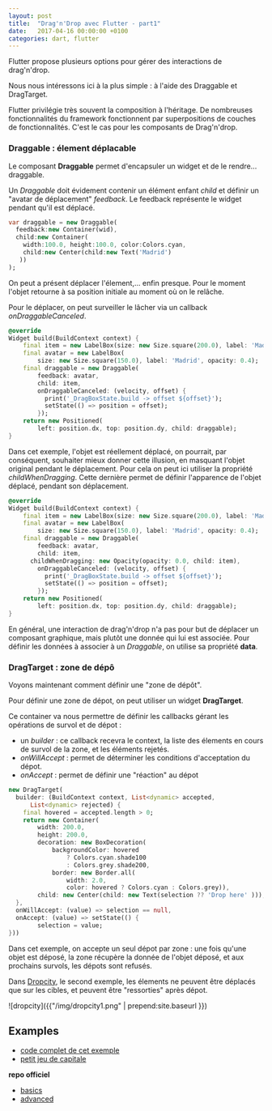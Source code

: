 ```yaml
---
layout: post
title:  "Drag'n'Drop avec Flutter - part1"
date:   2017-04-16 00:00:00 +0100
categories: dart, flutter
---
```


Flutter propose plusieurs options pour gérer des interactions de drag'n'drop.

Nous nous intéressons ici à la plus simple : à l'aide des Draggable et DragTarget. 

Flutter privilégie très souvent la composition à l'héritage. 
De nombreuses fonctionnalités du framework fonctionnent par superpositions de couches de fonctionnalités. 
C'est le cas pour les composants de Drag'n'drop. 

### Draggable : élement déplacable

Le composant **Draggable** permet d'encapsuler un widget et de le rendre... draggable.

Un *Draggable* doit évidement contenir un élément enfant *child* et définir un "avatar de déplacement" *feedback*.
Le feedback représente le widget pendant qu'il est déplacé.
 
```dart
var draggable = new Draggable(
  feedback:new Container(wid),
  child:new Container(
    width:100.0, height:100.0, color:Colors.cyan,
    child:new Center(child:new Text('Madrid')
   ))
);
```

On peut a présent déplacer l'élement,... enfin presque. Pour le moment l'objet retourne à sa position initiale au moment où on le relâche.

Pour le déplacer, on peut surveiller le lâcher via un callback *onDraggableCanceled*.
 
```dart
@override
Widget build(BuildContext context) {
    final item = new LabelBox(size: new Size.square(200.0), label: 'Madrid');
    final avatar = new LabelBox(
        size: new Size.square(150.0), label: 'Madrid', opacity: 0.4);
    final draggable = new Draggable(
        feedback: avatar,
        child: item,
        onDraggableCanceled: (velocity, offset) {
          print('_DragBoxState.build -> offset ${offset}');
          setState(() => position = offset);
        });
    return new Positioned(
        left: position.dx, top: position.dy, child: draggable);
}
```

Dans cet exemple, l'objet est réellement déplacé, on pourrait, par conséquent, souhaiter mieux donner cette illusion, 
en masquant l'objet original pendant le déplacement. Pour cela on peut ici utiliser la propriété *childWhenDragging*.
Cette dernière permet de définir l'apparence de l'objet déplacé, pendant son déplacement.

```dart
@override
Widget build(BuildContext context) {
    final item = new LabelBox(size: new Size.square(200.0), label: 'Madrid');
    final avatar = new LabelBox(
        size: new Size.square(150.0), label: 'Madrid', opacity: 0.4);
    final draggable = new Draggable(
        feedback: avatar,
        child: item,
      childWhenDragging: new Opacity(opacity: 0.0, child: item),
        onDraggableCanceled: (velocity, offset) {
          print('_DragBoxState.build -> offset ${offset}');
          setState(() => position = offset);
        });
    return new Positioned(
        left: position.dx, top: position.dy, child: draggable);
}
```

En général, une interaction de drag'n'drop n'a pas pour but de déplacer un composant graphique, mais plutôt une donnée qui lui est associée.
Pour définir les données à associer à un *Draggable*, on utilise sa propriété **data**.

### DragTarget : zone de dépô

Voyons maintenant comment définir une "zone de dépôt".

Pour définir une zone de dépot, on peut utiliser un widget **DragTarget**. 

Ce container va nous permettre de définir les callbacks gérant les opérations de survol et de dépot :

- un *builder* : ce callback recevra le context, la liste des élements en cours de survol de la zone, et les éléments rejetés.
- *onWillAccept* : permet de déterminer les conditions d'acceptation du dépot.
- *onAccept* : permet de définir une "réaction" au dépot 

```dart
new DragTarget(
  builder: (BuildContext context, List<dynamic> accepted,
      List<dynamic> rejected) {
    final hovered = accepted.length > 0;
    return new Container(
        width: 200.0,
        height: 200.0,
        decoration: new BoxDecoration(
            backgroundColor: hovered
                ? Colors.cyan.shade100
                : Colors.grey.shade200,
            border: new Border.all(
                width: 2.0,
                color: hovered ? Colors.cyan : Colors.grey)),
        child: new Center(child: new Text(selection ?? 'Drop here' )));
  },
  onWillAccept: (value) => selection == null,
  onAccept: (value) => setState(() {
        selection = value;
}))
```

Dans cet exemple, on accepte un seul dépot par zone : une fois qu'une objet est déposé,
la zone récupère la donnée de l'objet déposé, et aux prochains survols, les dépots sont refusés.

Dans [Dropcity](https://github.com/rxlabz/flutter_dropcity/blob/master/lib/main.dart), le second exemple, les élements ne peuvent être déplacés que sur les cibles, et peuvent être "ressorties" après dépot.

![dropcity]({{"/img/dropcity1.png" | prepend:site.baseurl }})

## Examples

- [code complet de cet exemple](https://github.com/rxlabz/flutter_dropcity/blob/master/lib/drag_drop_basics.dart)
- [petit jeu de capitale](https://github.com/rxlabz/flutter_dropcity/blob/master/lib/main.dart)

**repo officiel**

- [basics](https://github.com/flutter/flutter/blob/master/dev/manual_tests/drag_and_drop.dart)  
- [advanced](https://github.com/flutter/flutter/blob/master/dev/manual_tests/material_arc.dart)
